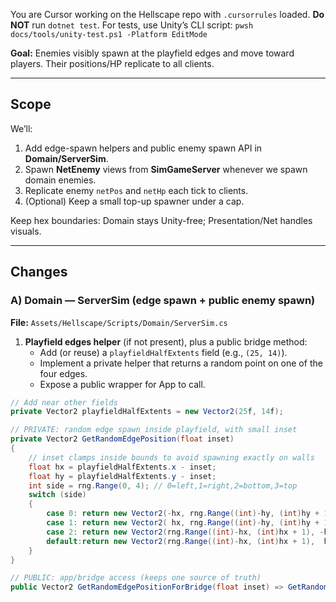 You are Cursor working on the Hellscape repo with `.cursorrules` loaded.
**Do NOT** run `dotnet test`. For tests, use Unity’s CLI script:
`pwsh docs/tools/unity-test.ps1 -Platform EditMode`

**Goal:** Enemies visibly spawn at the playfield edges and move toward players. Their positions/HP replicate to all clients.

---

## Scope

We’ll:
1) Add edge-spawn helpers and public enemy spawn API in **Domain/ServerSim**.
2) Spawn **NetEnemy** views from **SimGameServer** whenever we spawn domain enemies.
3) Replicate enemy `netPos` and `netHp` each tick to clients.
4) (Optional) Keep a small top-up spawner under a cap.

Keep hex boundaries: Domain stays Unity-free; Presentation/Net handles visuals.

---

## Changes

### A) Domain — ServerSim (edge spawn + public enemy spawn)

**File:** `Assets/Hellscape/Scripts/Domain/ServerSim.cs`

1. **Playfield edges helper** (if not present), plus a public bridge method:
   - Add (or reuse) a `playfieldHalfExtents` field (e.g., `(25, 14)`).
   - Implement a private helper that returns a random point on one of the four edges.
   - Expose a public wrapper for App to call.

```csharp
// Add near other fields
private Vector2 playfieldHalfExtents = new Vector2(25f, 14f);

// PRIVATE: random edge spawn inside playfield, with small inset
private Vector2 GetRandomEdgePosition(float inset)
{
    // inset clamps inside bounds to avoid spawning exactly on walls
    float hx = playfieldHalfExtents.x - inset;
    float hy = playfieldHalfExtents.y - inset;
    int side = rng.Range(0, 4); // 0=left,1=right,2=bottom,3=top
    switch (side)
    {
        case 0: return new Vector2(-hx, rng.Range((int)-hy, (int)hy + 1));
        case 1: return new Vector2( hx, rng.Range((int)-hy, (int)hy + 1));
        case 2: return new Vector2(rng.Range((int)-hx, (int)hx + 1), -hy);
        default:return new Vector2(rng.Range((int)-hx, (int)hx + 1),  hy);
    }
}

// PUBLIC: app/bridge access (keeps one source of truth)
public Vector2 GetRandomEdgePositionForBridge(float inset) => GetRandomEdgePosition(inset);

